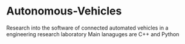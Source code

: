 # Autonomous-Vehicles
Research into the software of connected automated vehicles in a engineering research laboratory
Main lanaguges are C++ and Python
